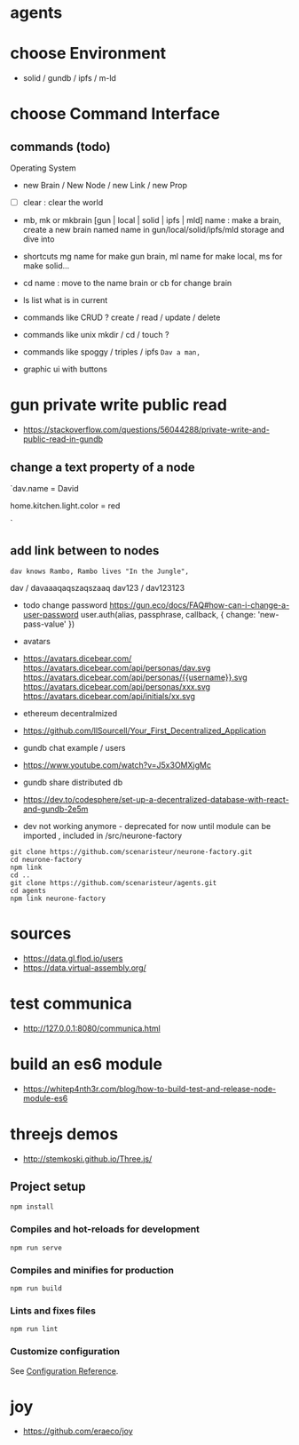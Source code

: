 # agents

# choose Environment
- solid / gundb / ipfs / m-ld

# choose Command Interface

## commands (todo)
Operating System

- new Brain / New Node / new Link / new Prop

- [ ] clear : clear the world
- mb, mk or mkbrain [gun | local | solid | ipfs  | mld] name : make a brain, create a new brain named name in gun/local/solid/ipfs/mld storage and dive into
- shortcuts mg name for make gun brain, ml name for make local, ms for make solid...
- cd name : move to the name brain or cb for change brain
- ls list what is in current

- commands like CRUD ? create / read / update / delete
- commands like unix mkdir / cd / touch ?
- commands like spoggy / triples / ipfs `Dav a man,`
- graphic ui with buttons







# gun private write public read
- https://stackoverflow.com/questions/56044288/private-write-and-public-read-in-gundb

## change a text property of a node
`dav.name = David

home.kitchen.light.color = red

`

## add link between to nodes
`dav knows Rambo,
Rambo lives "In the Jungle",
`

dav / davaaaqaqszaqszaaq
dav123 / dav123123

- todo change password https://gun.eco/docs/FAQ#how-can-i-change-a-user-password
user.auth(alias, passphrase, callback, { change: 'new-pass-value' })
- avatars
- https://avatars.dicebear.com/
https://avatars.dicebear.com/api/personas/dav.svg
https://avatars.dicebear.com/api/personas/{{username}}.svg
https://avatars.dicebear.com/api/personas/xxx.svg
https://avatars.dicebear.com/api/initials/xx.svg


- ethereum decentralmized
- https://github.com/llSourcell/Your_First_Decentralized_Application





- gundb chat example / users
- https://www.youtube.com/watch?v=J5x3OMXjgMc


- gundb share distributed db
- https://dev.to/codesphere/set-up-a-decentralized-database-with-react-and-gundb-2e5m

- dev not working anymore - deprecated for now until module can be imported , included in /src/neurone-factory
```
git clone https://github.com/scenaristeur/neurone-factory.git
cd neurone-factory
npm link
cd ..
git clone https://github.com/scenaristeur/agents.git
cd agents
npm link neurone-factory
```

# sources
- https://data.gl.flod.io/users
- https://data.virtual-assembly.org/

# test communica
- http://127.0.0.1:8080/communica.html

# build an es6 module
- https://whitep4nth3r.com/blog/how-to-build-test-and-release-node-module-es6

# threejs demos
- http://stemkoski.github.io/Three.js/



## Project setup
```
npm install
```

### Compiles and hot-reloads for development
```
npm run serve
```

### Compiles and minifies for production
```
npm run build
```

### Lints and fixes files
```
npm run lint
```

### Customize configuration
See [Configuration Reference](https://cli.vuejs.org/config/).


# joy
- https://github.com/eraeco/joy
